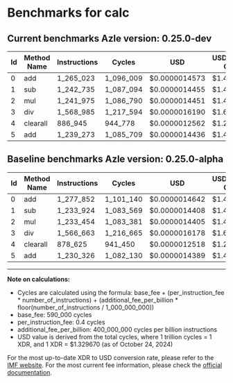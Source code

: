 # Benchmarks for calc

## Current benchmarks Azle version: 0.25.0-dev

| Id  | Method Name | Instructions | Cycles    | USD           | USD/Million Calls | Change                             |
| --- | ----------- | ------------ | --------- | ------------- | ----------------- | ---------------------------------- |
| 0   | add         | 1_265_023    | 1_096_009 | $0.0000014573 | $1.45             | <font color="green">-12_829</font> |
| 1   | sub         | 1_242_735    | 1_087_094 | $0.0000014455 | $1.44             | <font color="red">+8_811</font>    |
| 2   | mul         | 1_241_975    | 1_086_790 | $0.0000014451 | $1.44             | <font color="red">+8_521</font>    |
| 3   | div         | 1_568_985    | 1_217_594 | $0.0000016190 | $1.61             | <font color="red">+2_322</font>    |
| 4   | clearall    | 886_945      | 944_778   | $0.0000012562 | $1.25             | <font color="red">+8_320</font>    |
| 5   | add         | 1_239_273    | 1_085_709 | $0.0000014436 | $1.44             | <font color="red">+8_947</font>    |

## Baseline benchmarks Azle version: 0.25.0-alpha

| Id  | Method Name | Instructions | Cycles    | USD           | USD/Million Calls |
| --- | ----------- | ------------ | --------- | ------------- | ----------------- |
| 0   | add         | 1_277_852    | 1_101_140 | $0.0000014642 | $1.46             |
| 1   | sub         | 1_233_924    | 1_083_569 | $0.0000014408 | $1.44             |
| 2   | mul         | 1_233_454    | 1_083_381 | $0.0000014405 | $1.44             |
| 3   | div         | 1_566_663    | 1_216_665 | $0.0000016178 | $1.61             |
| 4   | clearall    | 878_625      | 941_450   | $0.0000012518 | $1.25             |
| 5   | add         | 1_230_326    | 1_082_130 | $0.0000014389 | $1.43             |

---

**Note on calculations:**

- Cycles are calculated using the formula: base_fee + (per_instruction_fee \* number_of_instructions) + (additional_fee_per_billion \* floor(number_of_instructions / 1_000_000_000))
- base_fee: 590_000 cycles
- per_instruction_fee: 0.4 cycles
- additional_fee_per_billion: 400_000_000 cycles per billion instructions
- USD value is derived from the total cycles, where 1 trillion cycles = 1 XDR, and 1 XDR = $1.329670 (as of October 24, 2024)

For the most up-to-date XDR to USD conversion rate, please refer to the [IMF website](https://www.imf.org/external/np/fin/data/rms_sdrv.aspx).
For the most current fee information, please check the [official documentation](https://internetcomputer.org/docs/current/developer-docs/gas-cost#execution).
